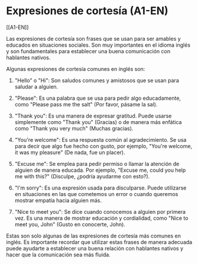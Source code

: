 # Expresiones de cortesía (A1-EN)

[[A1-EN]]

Las expresiones de cortesía son frases que se usan para ser amables y educados en situaciones sociales. Son muy importantes en el idioma inglés y son fundamentales para establecer una buena comunicación con hablantes nativos.

Algunas expresiones de cortesía comunes en inglés son:

1. "Hello" o "Hi": Son saludos comunes y amistosos que se usan para saludar a alguien.

2. "Please": Es una palabra que se usa para pedir algo educadamente, como "Please pass me the salt" (Por favor, pásame la sal).

3. "Thank you": Es una manera de expresar gratitud. Puede usarse simplemente como "Thank you" (Gracias) o de manera más enfática como "Thank you very much" (Muchas gracias).

4. "You're welcome": Es una respuesta común al agradecimiento. Se usa para decir que algo fue hecho con gusto, por ejemplo, "You're welcome, it was my pleasure" (De nada, fue un placer).

5. "Excuse me": Se emplea para pedir permiso o llamar la atención de alguien de manera educada. Por ejemplo, "Excuse me, could you help me with this?" (Disculpe, ¿podría ayudarme con esto?).

6. "I'm sorry": Es una expresión usada para disculparse. Puede utilizarse en situaciones en las que cometemos un error o cuando queremos mostrar empatía hacia alguien más.

7. "Nice to meet you": Se dice cuando conocemos a alguien por primera vez. Es una manera de mostrar educación y cordialidad, como "Nice to meet you, John" (Gusto en conocerte, John).

Estas son solo algunas de las expresiones de cortesía más comunes en inglés. Es importante recordar que utilizar estas frases de manera adecuada puede ayudarte a establecer una buena relación con hablantes nativos y hacer que la comunicación sea más fluida.
